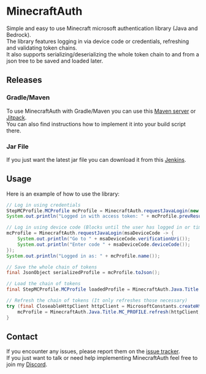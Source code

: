 # MinecraftAuth
Simple and easy to use Minecraft microsoft authentication library (Java and Bedrock).  
The library features logging in via device code or credentials, refreshing and validating token chains.  
It also supports serializing/deserializing the whole token chain to and from a json tree to be saved and loaded later.

## Releases
### Gradle/Maven
To use MinecraftAuth with Gradle/Maven you can use this [Maven server](https://maven.lenni0451.net/#/releases/net/raphimc/MinecraftAuth) or [Jitpack](https://jitpack.io/#RaphiMC/MinecraftAuth).  
You can also find instructions how to implement it into your build script there.

### Jar File
If you just want the latest jar file you can download it from this [Jenkins](https://build.lenni0451.net/job/MinecraftAuth/).

## Usage
Here is an example of how to use the library:
```java
// Log in using credentials
StepMCProfile.MCProfile mcProfile = MinecraftAuth.requestJavaLogin(new StepCredentialsMsaCode.MsaCredentials("test@email.com", "password"));
System.out.println("Logged in with access token: " + mcProfile.prevResult().prevResult().access_token());

// Log in using device code (Blocks until the user has logged in or timeout is reached)
mcProfile = MinecraftAuth.requestJavaLogin(msaDeviceCode -> {
    System.out.println("Go to " + msaDeviceCode.verificationUri());
    System.out.println("Enter code " + msaDeviceCode.deviceCode());
});
System.out.println("Logged in as: " + mcProfile.name());

// Save the whole chain of tokens
final JsonObject serializedProfile = mcProfile.toJson();

// Load the chain of tokens
final StepMCProfile.MCProfile loadedProfile = MinecraftAuth.Java.Title.MC_PROFILE.fromJson(serializedProfile);

// Refresh the chain of tokens (It only refreshes those necessary)
try (final CloseableHttpClient httpClient = MicrosoftConstants.createHttpClient()) {
    mcProfile = MinecraftAuth.Java.Title.MC_PROFILE.refresh(httpClient, mcProfile);
}
```

## Contact
If you encounter any issues, please report them on the
[issue tracker](https://github.com/RaphiMC/MinecraftAuth/issues).  
If you just want to talk or need help implementing MinecraftAuth feel free to join my
[Discord](https://discord.gg/dCzT9XHEWu).